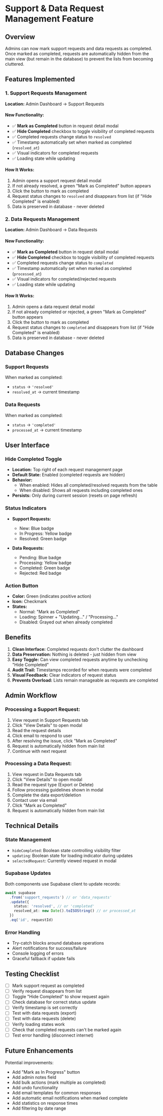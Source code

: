 # Support & Data Request Management Feature

## Overview
Admins can now mark support requests and data requests as completed. Once marked as completed, requests are automatically hidden from the main view (but remain in the database) to prevent the lists from becoming cluttered.

## Features Implemented

### 1. Support Requests Management
**Location:** Admin Dashboard → Support Requests

#### New Functionality:
- ✅ **Mark as Completed** button in request detail modal
- ✅ **Hide Completed** checkbox to toggle visibility of completed requests
- ✅ Completed requests change status to `resolved`
- ✅ Timestamp automatically set when marked as completed (`resolved_at`)
- ✅ Visual indicators for completed requests
- ✅ Loading state while updating

#### How It Works:
1. Admin opens a support request detail modal
2. If not already resolved, a green "Mark as Completed" button appears
3. Click the button to mark as completed
4. Request status changes to `resolved` and disappears from list (if "Hide Completed" is enabled)
5. Data is preserved in database - never deleted

### 2. Data Requests Management
**Location:** Admin Dashboard → Data Requests

#### New Functionality:
- ✅ **Mark as Completed** button in request detail modal
- ✅ **Hide Completed** checkbox to toggle visibility of completed requests
- ✅ Completed requests change status to `completed`
- ✅ Timestamp automatically set when marked as completed (`processed_at`)
- ✅ Visual indicators for completed/rejected requests
- ✅ Loading state while updating

#### How It Works:
1. Admin opens a data request detail modal
2. If not already completed or rejected, a green "Mark as Completed" button appears
3. Click the button to mark as completed
4. Request status changes to `completed` and disappears from list (if "Hide Completed" is enabled)
5. Data is preserved in database - never deleted

## Database Changes

### Support Requests
When marked as completed:
- `status` → `'resolved'`
- `resolved_at` → current timestamp

### Data Requests
When marked as completed:
- `status` → `'completed'`
- `processed_at` → current timestamp

## User Interface

### Hide Completed Toggle
- **Location:** Top right of each request management page
- **Default State:** Enabled (completed requests are hidden)
- **Behavior:** 
  - When enabled: Hides all completed/resolved requests from the table
  - When disabled: Shows all requests including completed ones
- **Persists:** Only during current session (resets on page refresh)

### Status Indicators
- **Support Requests:**
  - New: Blue badge
  - In Progress: Yellow badge
  - Resolved: Green badge

- **Data Requests:**
  - Pending: Blue badge
  - Processing: Yellow badge
  - Completed: Green badge
  - Rejected: Red badge

### Action Button
- **Color:** Green (indicates positive action)
- **Icon:** Checkmark
- **States:**
  - Normal: "Mark as Completed"
  - Loading: Spinner + "Updating..." / "Processing..."
  - Disabled: Grayed out when already completed

## Benefits

1. **Clean Interface:** Completed requests don't clutter the dashboard
2. **Data Preservation:** Nothing is deleted - just hidden from view
3. **Easy Toggle:** Can view completed requests anytime by unchecking "Hide Completed"
4. **Audit Trail:** Timestamps recorded for when requests were completed
5. **Visual Feedback:** Clear indicators of request status
6. **Prevents Overload:** Lists remain manageable as requests are completed

## Admin Workflow

### Processing a Support Request:
1. View request in Support Requests tab
2. Click "View Details" to open modal
3. Read the request details
4. Click email to respond to user
5. After resolving the issue, click "Mark as Completed"
6. Request is automatically hidden from main list
7. Continue with next request

### Processing a Data Request:
1. View request in Data Requests tab
2. Click "View Details" to open modal
3. Read the request type (Export or Delete)
4. Follow processing guidelines shown in modal
5. Complete the data export/deletion
6. Contact user via email
7. Click "Mark as Completed"
8. Request is automatically hidden from main list

## Technical Details

### State Management
- `hideCompleted`: Boolean state controlling visibility filter
- `updating`: Boolean state for loading indicator during updates
- `selectedRequest`: Currently viewed request in modal

### Supabase Updates
Both components use Supabase client to update records:
```typescript
await supabase
  .from('support_requests') // or 'data_requests'
  .update({ 
    status: 'resolved', // or 'completed'
    resolved_at: new Date().toISOString() // or processed_at
  })
  .eq('id', requestId)
```

### Error Handling
- Try-catch blocks around database operations
- Alert notifications for success/failure
- Console logging of errors
- Graceful fallback if update fails

## Testing Checklist

- [ ] Mark support request as completed
- [ ] Verify request disappears from list
- [ ] Toggle "Hide Completed" to show request again
- [ ] Check database for correct status update
- [ ] Verify timestamp is set correctly
- [ ] Test with data requests (export)
- [ ] Test with data requests (delete)
- [ ] Verify loading states work
- [ ] Check that completed requests can't be marked again
- [ ] Test error handling (disconnect internet)

## Future Enhancements

Potential improvements:
- Add "Mark as In Progress" button
- Add admin notes field
- Add bulk actions (mark multiple as completed)
- Add undo functionality
- Add email templates for common responses
- Add automatic email notifications when marked complete
- Add statistics on response times
- Add filtering by date range
